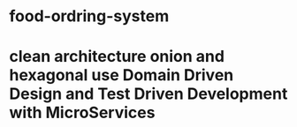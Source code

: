 # food-ordring-system
# clean architecture onion and hexagonal use Domain Driven Design and  Test Driven Development  with MicroServices